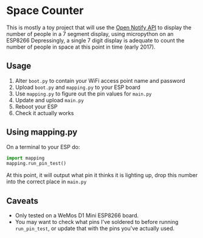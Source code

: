 # Space Counter

This is mostly a toy project that will use the [Open Notify API](http://open-notify.org/) to display the number of people in a 7 segment display, using micropython on an ESP8266
Depressingly, a single 7 digit display is adequate to count the number of people in space at this point in time (early 2017).

## Usage

1. Alter `boot.py` to contain your WiFi access point name and password
2. Upload `boot.py` and `mapping.py` to your ESP board
3. Use `mapping.py` to figure out the pin values for `main.py`
4. Update and upload `main.py`
5. Reboot your ESP
6. Check it actually works

## Using mapping.py

On a terminal to your ESP do:
```python
import mapping
mapping.run_pin_test()
```

At this point, it will output what pin it thinks it is lighting up, drop this number into the correct place in `main.py`

## Caveats

* Only tested on a WeMos D1 Mini ESP8266 board.
* You may want to check what pins I've soldered to before running `run_pin_test`, or update that with the pins you've actually used.
